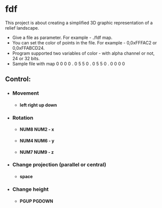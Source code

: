 # fdf
This project is about creating a simplified 3D graphic representation of a relief landscape.

- Give a file as parameter. For example - ./fdf map.
- You can set the color of points in the file. For example - 0,0xFFFAC2 or 0,0xFFABCD24.
- Program supported two variables of color - with alpha channel or not, 24 or 32 bits.
- Sample file with map
0 0 0 0 . 0 5 5 0 . 0 5 5 0 . 0 0 0 0

## Control:
- ### Movement
   + #### left right up down
- ### Rotation
   + #### NUM8 NUM2 - x
   + #### NUM4 NUM6 - y
   + #### NUM7 NUM9 - z
- ### Change projection (parallel or central)
   + #### space
- ### Change height
   + #### PGUP PGDOWN
